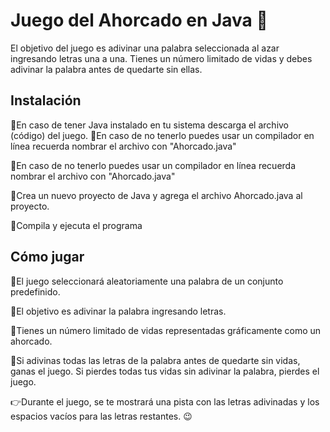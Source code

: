 # Juego del Ahorcado en Java 🌠
El objetivo del juego es adivinar una palabra seleccionada al azar ingresando letras una a una. Tienes un número limitado de vidas y debes adivinar la palabra antes de quedarte sin ellas.

## Instalación 
🔹En caso de tener Java instalado en tu sistema descarga el archivo (código) del juego.
🔹En caso de no tenerlo puedes usar un compilador en línea recuerda nombrar el archivo con "Ahorcado.java"

🔹En caso de no tenerlo puedes usar un compilador en línea recuerda nombrar el archivo con "Ahorcado.java"

🔹Crea un nuevo proyecto de Java y agrega el archivo Ahorcado.java al proyecto.

🔹Compila y ejecuta el programa 
## Cómo jugar
🔹El juego seleccionará aleatoriamente una palabra de un conjunto predefinido.

🔹El objetivo es adivinar la palabra ingresando letras.

🔹Tienes un número limitado de vidas representadas gráficamente como un ahorcado.

🔹Si adivinas todas las letras de la palabra antes de quedarte sin vidas, ganas el juego. Si pierdes todas tus vidas sin adivinar la palabra, pierdes el juego.

👉Durante el juego, se te mostrará una pista con las letras adivinadas y los espacios vacíos para las letras restantes. 😉
